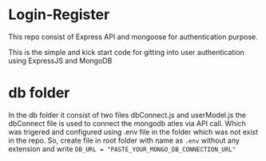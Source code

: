# Login-Register
This repo consist of Express API and mongoose for authentication purpose.

This is the simple and kick start code for gitting into user authentication using
ExpressJS and MongoDB 

# db folder
In the db folder it consist of two files dbConnect.js and userModel.js the dbConnect file is 
used to connect the mongodb atles via API call. Which was trigered and configured using .env file 
in the folder which was not exist in the repo.
So, create file in root folder with name as `.env` without any extension and write
`DB_URL = "PASTE_YOUR_MONGO_DB_CONNECTION_URL"`
